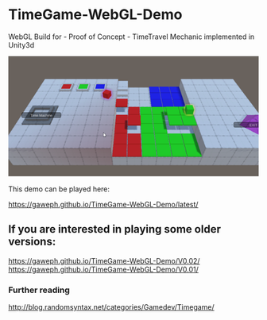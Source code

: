 # TimeGame-WebGL-Demo
WebGL Build for - Proof of Concept - TimeTravel Mechanic implemented in Unity3d

![V0.02](https://raw.githubusercontent.com/Gaweph/TimeGame-WebGL-Demo/master/V0.02/V0.02.png)

This demo can be played here:

https://gaweph.github.io/TimeGame-WebGL-Demo/latest/

## If you are interested in playing some older versions:
https://gaweph.github.io/TimeGame-WebGL-Demo/V0.02/
https://gaweph.github.io/TimeGame-WebGL-Demo/V0.01/

### Further reading
http://blog.randomsyntax.net/categories/Gamedev/Timegame/
